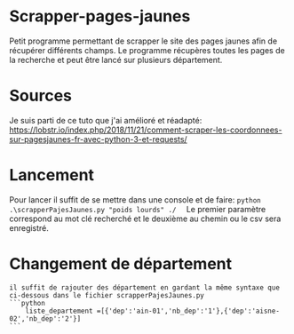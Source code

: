 # Scrapper-pages-jaunes
Petit programme permettant de scrapper le site des  pages jaunes afin de récupérer différents champs. Le programme récupères toutes les pages de la recherche et peut être lancé sur plusieurs département.  

# Sources
Je suis parti de ce tuto que j'ai amélioré et réadapté: https://lobstr.io/index.php/2018/11/21/comment-scraper-les-coordonnees-sur-pagesjaunes-fr-avec-python-3-et-requests/

# Lancement
Pour lancer il suffit de se mettre dans une console et de faire: ```python .\scrapperPajesJaunes.py "poids lourds" ./  ```
Le premier paramètre correspond au mot clé recherché et le deuxième au chemin ou le csv sera enregistré.

# Changement de département

    il suffit de rajouter des département en gardant la même syntaxe que ci-dessous dans le fichier scrapperPajesJaunes.py 
    ```python
        liste_departement =[{'dep':'ain-01','nb_dep':'1'},{'dep':'aisne-02','nb_dep':'2'}]
    ```

